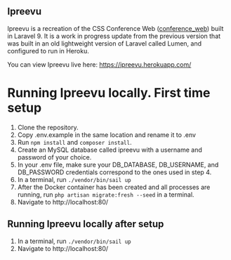 ## Ipreevu

Ipreevu is a recreation of the CSS Conference Web (<a href="https://github.com/BryanRam/conference_web" target="_blank">conference_web</a>) built in Laravel 9. It is a work in progress update from the previous version that was built in an old lightweight version of Laravel called Lumen, and configured to run in Heroku.

You can view Ipreevu live here: <a href="https://ipreevu.herokuapp.com/" target="_blank">https://ipreevu.herokuapp.com/</a>

# Running Ipreevu locally. First time setup
1. Clone the repository.
2. Copy .env.example in the same location and rename it to .env
3. Run `npm install` and `composer install`.
4. Create an MySQL database called ipreevu with a username and password of your choice.
5. In your .env file, make sure your DB_DATABASE, DB_USERNAME, and DB_PASSWORD credentials correspond to the ones used in step 4.
6. In a terminal, run `./vendor/bin/sail up`
7. After the Docker container has been created and all processes are running, 
   run `php artisan migrate:fresh --seed` in a terminal.
8. Navigate to http://localhost:80/

## Running Ipreevu locally after setup
1. In a terminal, run `./vendor/bin/sail up`
2. Navigate to http://localhost:80/
